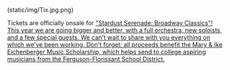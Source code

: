 (static/img/Tix.jpg.png)

Tickets are officially onsale for <a href="https://florissantmo.thundertix.com/performances/3073100/section/41565">"Stardust Serenade: Broadway Classics"! This year we are going bigger and better, with a full orchestra, new soloists, and a few special guests. We can't wait to share with you everything on which we've been working. Don't forget: all proceeds benefit the Mary & Ike Eichenberger Music Scholarship, which helps send to college aspiring musicians from the Ferguson-Florissant School District.
